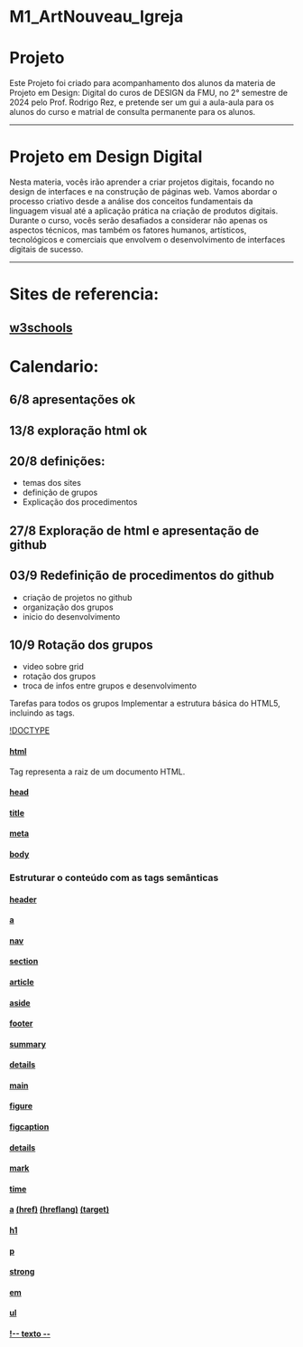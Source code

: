 # M1_ArtNouveau_Igreja

# Projeto

Este Projeto foi criado para acompanhamento dos alunos da materia de Projeto em Design: Digital
do curos de DESIGN da FMU, no 2° semestre de 2024 pelo Prof. Rodrigo Rez, e pretende ser um gui a aula-aula para os alunos do curso e matrial de consulta permanente para os alunos.

---

# Projeto em Design Digital

Nesta materia, vocês irão aprender a criar projetos digitais, focando no design de interfaces e na construção de páginas web. Vamos abordar o processo criativo desde a análise dos conceitos fundamentais da linguagem visual até a aplicação prática na criação de produtos digitais. Durante o curso, vocês serão desafiados a considerar não apenas os aspectos técnicos, mas também os fatores humanos, artísticos, tecnológicos e comerciais que envolvem o desenvolvimento de interfaces digitais de sucesso.

---

# Sites de referencia:
[w3schools](https://www.w3schools.com)
---


# Calendario:

## 6/8 apresentações ok
 
## 13/8 exploração html ok

## 20/8 definições:
- temas dos sites
- definição de grupos
- Explicação dos procedimentos

## 27/8 Exploração de html e apresentação de github

## 03/9 Redefinição de procedimentos do github
- criação de projetos no github
- organização dos grupos
- inicio do desenvolvimento

## 10/9 Rotação dos grupos
- video sobre grid
- rotação dos grupos
- troca de infos entre grupos e desenvolvimento

Tarefas para todos os grupos 
Implementar a estrutura básica do HTML5, incluindo as tags.


[!DOCTYPE](https://www.w3schools.com/tags/tag_doctype.asp)

#### [html](https://www.w3schools.com/tags/tag_html.asp)
Tag representa a raiz de um documento HTML.

#### [head](https://www.w3schools.com/tags/tag_head.asp) 

#### [title](https://www.w3schools.com/tags/tag_title.asp) 

#### [meta](https://www.w3schools.com/tags/tag_meta.asp)

#### [body](https://www.w3schools.com/tags/tag_body.asp)

### Estruturar o conteúdo com as tags semânticas  
#### [header](https://www.w3schools.com/tags/tag_header.asp) 

#### [a](https://www.w3schools.com/tags/tag_a.asp)

#### [nav](https://www.w3schools.com/tags/tag_nav.asp)

#### [section](https://www.w3schools.com/tags/tag_section.asp)

#### [article](https://www.w3schools.com/tags/tag_article.asp)

#### [aside](https://www.w3schools.com/tags/tag_aside.asp)

#### [footer](https://www.w3schools.com/tags/tag_footer.asp)

#### [summary](https://www.w3schools.com/tags/tag_summary.asp)

#### [details](https://www.w3schools.com/tags/tag_details.asp)

#### [main](https://www.w3schools.com/tags/tag_main.asp)

#### [figure](https://www.w3schools.com/tags/tag_figure.asp)

#### [figcaption](https://www.w3schools.com/tags/tag_figcaption.asp)

#### [details](https://www.w3schools.com/tags/tag_details.asp)

#### [mark](https://www.w3schools.com/tags/tag_mark.asp)

#### [time](https://www.w3schools.com/tags/tag_time.asp)

#### [a](https://www.w3schools.com/tags/tag_a.asp) [(href)](https://www.w3schools.com/tags/att_a_href.asp) [(hreflang)](https://www.w3schools.com/tags/att_a_hreflang.asp) [(target)](https://www.w3schools.com/tags/att_a_target.asp)

#### [h1](https://www.w3schools.com/tags/tag_hn.asp)

#### [p](https://www.w3schools.com/tags/tag_p.asp)

#### [strong](https://www.w3schools.com/tags/tag_strong.asp)

#### [em](https://www.w3schools.com/tags/tag_em.asp)

#### [ul](https://www.w3schools.com/tags/tag_ul.asp)

#### [!-- texto --](https://www.w3schools.com/tags/tag_comment.asp)
